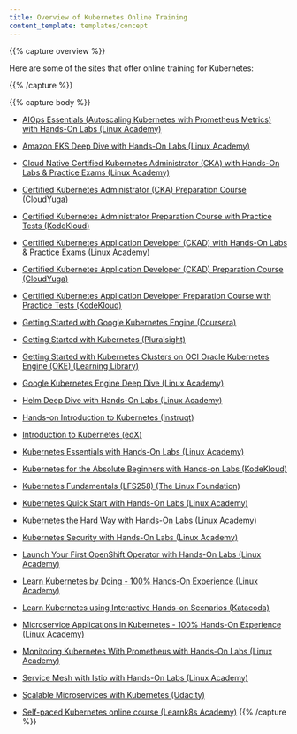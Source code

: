 ```yaml
---
title: Overview of Kubernetes Online Training
content_template: templates/concept
---
```


{{% capture overview %}}

Here are some of the sites that offer online training for Kubernetes:

{{% /capture %}}

{{% capture body %}}

- [AIOps Essentials (Autoscaling Kubernetes with Prometheus Metrics) with Hands-On Labs (Linux Academy)](https://linuxacademy.com/devops/training/course/name/using-machine-learning-to-scale-kubernetes-clusters)

- [Amazon EKS Deep Dive with Hands-On Labs (Linux Academy)](https://linuxacademy.com/amazon-web-services/training/course/name/amazon-eks-deep-dive)

- [Cloud Native Certified Kubernetes Administrator (CKA) with Hands-On Labs & Practice Exams (Linux Academy)](https://linuxacademy.com/linux/training/course/name/cloud-native-certified-kubernetes-administrator-cka)

- [Certified Kubernetes Administrator (CKA) Preparation Course (CloudYuga)](https://cloudyuga.guru/courses/cka-online-self-paced)

- [Certified Kubernetes Administrator Preparation Course with Practice Tests (KodeKloud)](https://kodekloud.com/p/certified-kubernetes-administrator-with-practice-tests)

- [Certified Kubernetes Application Developer (CKAD) with Hands-On Labs & Practice Exams (Linux Academy)](https://linuxacademy.com/containers/training/course/name/certified-kubernetes-application-developer-ckad/)

- [Certified Kubernetes Application Developer (CKAD) Preparation Course (CloudYuga)](https://cloudyuga.guru/courses/ckad-online-self-paced)

- [Certified Kubernetes Application Developer Preparation Course with Practice Tests (KodeKloud)](https://kodekloud.com/p/kubernetes-certification-course)

- [Getting Started with Google Kubernetes Engine (Coursera)](https://www.coursera.org/learn/google-kubernetes-engine)

- [Getting Started with Kubernetes (Pluralsight)](https://www.pluralsight.com/courses/getting-started-kubernetes)

- [Getting Started with Kubernetes Clusters on OCI Oracle Kubernetes Engine (OKE) (Learning Library)](https://apexapps.oracle.com/pls/apex/f?p=44785:50:0:::50:P50_EVENT_ID,P50_COURSE_ID:5935,256)

- [Google Kubernetes Engine Deep Dive (Linux Academy)](https://linuxacademy.com/google-cloud-platform/training/course/name/google-kubernetes-engine-deep-dive)

- [Helm Deep Dive with Hands-On Labs (Linux Academy)](https://linuxacademy.com/linux/training/course/name/helm-deep-dive-part-1)

- [Hands-on Introduction to Kubernetes (Instruqt)](https://play.instruqt.com/public/topics/getting-started-with-kubernetes)

- [Introduction to Kubernetes (edX)](https://www.edx.org/course/introduction-kubernetes-linuxfoundationx-lfs158x)

- [Kubernetes Essentials with Hands-On Labs (Linux Academy)](https://linuxacademy.com/linux/training/course/name/kubernetes-essentials)

- [Kubernetes for the Absolute Beginners with Hands-on Labs (KodeKloud)](https://kodekloud.com/p/kubernetes-for-the-absolute-beginners-hands-on)

- [Kubernetes Fundamentals (LFS258) (The Linux Foundation)](https://training.linuxfoundation.org/training/kubernetes-fundamentals/)

- [Kubernetes Quick Start with Hands-On Labs (Linux Academy)](https://linuxacademy.com/linux/training/course/name/kubernetes-quick-start)

- [Kubernetes the Hard Way with Hands-On Labs (Linux Academy)](https://linuxacademy.com/linux/training/course/name/kubernetes-the-hard-way)

- [Kubernetes Security with Hands-On Labs (Linux Academy)](https://linuxacademy.com/linux/training/course/name/kubernetes-security)

- [Launch Your First OpenShift Operator with Hands-On Labs (Linux Academy)](https://linuxacademy.com/containers/training/course/name/red-hat-open-shift)

- [Learn Kubernetes by Doing - 100% Hands-On Experience (Linux Academy)](https://linuxacademy.com/linux/training/course/name/learn-kubernetes-by-doing)

- [Learn Kubernetes using Interactive Hands-on Scenarios (Katacoda)](https://www.katacoda.com/courses/kubernetes/)

- [Microservice Applications in Kubernetes - 100% Hands-On Experience (Linux Academy)](https://linuxacademy.com/devops/training/course/name/learn-microservices-by-doing)

- [Monitoring Kubernetes With Prometheus with Hands-On Labs (Linux Academy)](https://linuxacademy.com/linux/training/course/name/kubernetes-and-prometheus)

- [Service Mesh with Istio with Hands-On Labs (Linux Academy)](https://linuxacademy.com/linux/training/course/name/service-mesh-with-istio-part-1)

- [Scalable Microservices with Kubernetes (Udacity)](https://www.udacity.com/course/scalable-microservices-with-kubernetes--ud615)

- [Self-paced Kubernetes online course (Learnk8s Academy)](https://learnk8s.io/academy)
  {{% /capture %}}

